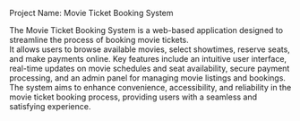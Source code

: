 Project Name: Movie Ticket Booking System

The Movie Ticket Booking System is a web-based application designed to streamline the process of booking movie tickets. \
It allows users to browse available movies, select showtimes, reserve seats, and make payments online.
Key features include an intuitive user interface, real-time updates on movie schedules and seat availability, secure payment processing, and an admin panel for managing movie listings and bookings.
The system aims to enhance convenience, accessibility, and reliability in the movie ticket booking process, providing users with a seamless and satisfying experience.
